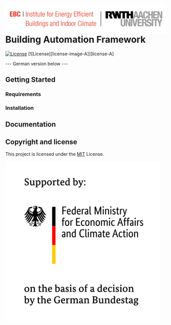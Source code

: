 
<a href="https://www.ebc.eonerc.rwth-aachen.de/"> <img src="logos/ebc-rwth-Logo.png" alt="EBC" title="EBC" align="right" width="550"/> </a>

<br/><br/>

# Building Automation Framework

[![License][license-image-M]][license-M]
[![License][license-image-A]][license-A]

--- German version below ---

<a href="https://www.fubic.energy" alt="Project logo" title="FUBIC All Electricity - Realization" height="170"/> </a>



## Getting Started



### Requirements


### Installation



## Documentation


## Copyright and license

This project is licensed under the [MIT][license-M] License.

<a href="https://www.bmwk.de/Navigation/DE/Home/home.html"> <img alt="Funding Source 1" src="logos/BMWK_Fz_2017_Office_Farbe_en.png" height="500"> </a>

[license-image-M]: https://img.shields.io/badge/license-MIT-blue
[license-M]: http://doge.mit-license.org
